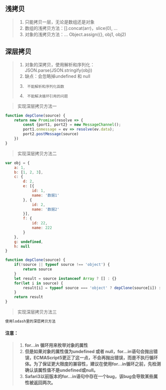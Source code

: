 ## 浅拷贝
> 1. 只能拷贝一层，无论是数组还是对象
> 2. 数组的浅拷贝方法：[].concat(arr)，slice(0), ...
> 3. 对象的浅拷贝方法：...  Object.assign({}, obj1, obj2)

## 深层拷贝
> 1. 对象的深拷贝，使用解析和序列化：JSON.parse(JSON.stringify(obj))
> 2. 缺点：会忽略掉undefined 和 null
> 3.      不能解析和序列化函数
> 4.      不能解决循环引用的问题

> 实现深层拷贝方法一
````javascript
function depClone(source) {
    return new Promise(resolve => {
        const {port1, port2} = new MessageChannel();
        port1.onmessage = ev => resolve(ev.data);
        port2.postMessage(source)
    })
}
````

> 实现深层拷贝方法二
````javascript
var obj = {
    a: 1,
    b: [1, 2, 3],
    c: {
        d: 2,
        e: [{
            id: 1,
            name: '数据1'
        }, {
            id: 2,
            name: '数据2'
        }],
        f: {
            id: 22,
            name: 222
        }
    },
    g: undefined,
    h: null
}

function depClone(source) {
    if(!source || typeof source !== 'object') {
        return source
    }
    let result = source instanceof Array ? [] : {}
    for(let i in source) {
        result[i] = typeof source === 'object' ? depClone(source[i]) : source[i]
    }
    return result
}
````

> 实现深层拷贝方法三
````javascript
使用lodash里的深层拷贝方法
````

#### 注意：
> 1. **for...in 循环用来枚举对象的属性**
> 2. **但是如果对象的属性值为undefined 或者 null，for...in语句会抛出错误，ECMAScript5更正了这一点，不会再抛出错误，而是不执行循环体。为了保证更大限度的兼容性，建议在使用for...in循环之前，先检测确认该属性值不是undefined或null。**
> 3. **Safari3以前版本的for...in语句中存在一个bug，该bug会导致某些属性被返回两次。**